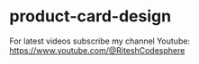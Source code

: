 # product-card-design

For latest videos subscribe my channel Youtube: https://www.youtube.com/@RiteshCodesphere
